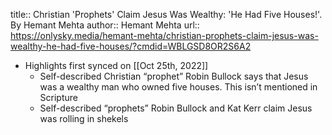 title:: Christian 'Prophets' Claim Jesus Was Wealthy: 'He Had Five Houses!'. By Hemant Mehta
author:: Hemant Mehta
url:: https://onlysky.media/hemant-mehta/christian-prophets-claim-jesus-was-wealthy-he-had-five-houses/?cmdid=WBLGSD8OR2S6A2

- Highlights first synced on [[Oct 25th, 2022]]
	- Self-described Christian “prophet” Robin Bullock says that Jesus was a wealthy man who owned five houses. This isn’t mentioned in Scripture
	- Self-described “prophets” Robin Bullock and Kat Kerr claim Jesus was rolling in shekels